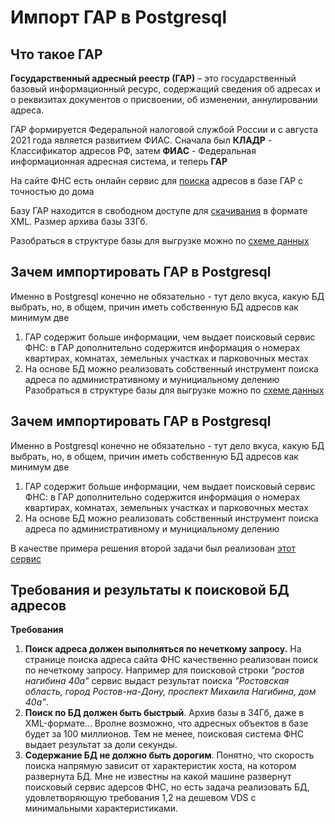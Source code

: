 # Импорт ГАР в Postgresql
## Что такое ГАР
**Государственный адресный реестр (ГАР)** – это государственный базовый информационный ресурс, содержащий сведения об адресах и о реквизитах документов о присвоении, об изменении, аннулировании адреса.

ГАР формируется Федеральной налоговой службой России и с августа 2021 года является развитием ФИАС. Сначала был **КЛАДР** - Классификатор адресов РФ, затем **ФИАС** - Федеральная информационная адресная система, и теперь **ГАР**

На сайте ФНС есть онлайн сервис для [поиска](https://fias.nalog.ru/Search) адресов в базе ГАР с точностью до дома

Базу ГАР находится в свободном доступе для [скачивания](https://fias.nalog.ru/Updates) в формате XML. Размер архива базы 33Гб.

Разобраться в структуре базы для выгрузке можно по [схеме данных](https://fias.nalog.ru/docs/gar_schemas.zip)

## Зачем импортировать ГАР в Postgresql
Именно в Postgresql конечно не обязательно - тут дело вкуса, какую БД выбрать, но, в общем, причин иметь собственную БД адресов как минимум две
1. ГАР содержит больше информации, чем выдает поисковый сервис ФНС: в ГАР дополнительно содержится информация о номерах квартирах, комнатах, земельных участках и парковочных местах
2. На основе БД можно реализовать собственный инструмент поиска адреса по административному и мунициальному делению
Разобраться в структуре базы для выгрузке можно по [схеме данных](https://fias.nalog.ru/docs/gar_schemas.zip)

## Зачем импортировать ГАР в Postgresql
Именно в Postgresql конечно не обязательно - тут дело вкуса, какую БД выбрать, но, в общем, причин иметь собственную БД адресов как минимум две
1. ГАР содержит больше информации, чем выдает поисковый сервис ФНС: в ГАР дополнительно содержится информация о номерах квартирах, комнатах, земельных участках и парковочных местах
2. На основе БД можно реализовать собственный инструмент поиска адреса по административному и мунициальному делению

В качестве примера решения второй задачи был реализован [этот сервис](https://card-sfera.online/gar/)

## Требования и результаты к поисковой БД адресов
**Требования**
1. **Поиск адреса должен выполняться по нечеткому запросу.** На странице поиска адреса сайта ФНС качественно реализован поиск по нечеткому запросу. Например для поисковой строки *"ростов нагибина 40а"* сервис выдаст результат поиска *"Ростовская область, город Ростов-на-Дону, проспект Михаила Нагибина, дом 40а"*. 
2. **Поиск по БД должен быть быстрый**. Архив базы в 34Гб, даже в XML-формате... Вролне возможно, что адресных объектов в базе будет за 100 миллионов. Тем не менее, поисковая система ФНС выдает результат за доли секунды.
3. **Содержание БД не должно быть дорогим**. Понятно, что скорость поиска напрямую зависит от характеристик хоста, на котором развернута БД. Мне не известны на какой машине развернут поисковый сервис адерсов ФНС, но есть задача реализовать БД, удовлетворяющую требования 1,2 на дешевом VDS с минимальными характеристиками.
